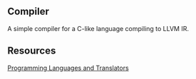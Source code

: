 ## Compiler
A simple compiler for a C-like language compiling to LLVM IR.

## Resources
[ Programming Languages and Translators](http://www.cs.columbia.edu/~sedwards/classes/2017/4115-fall/index.html)
